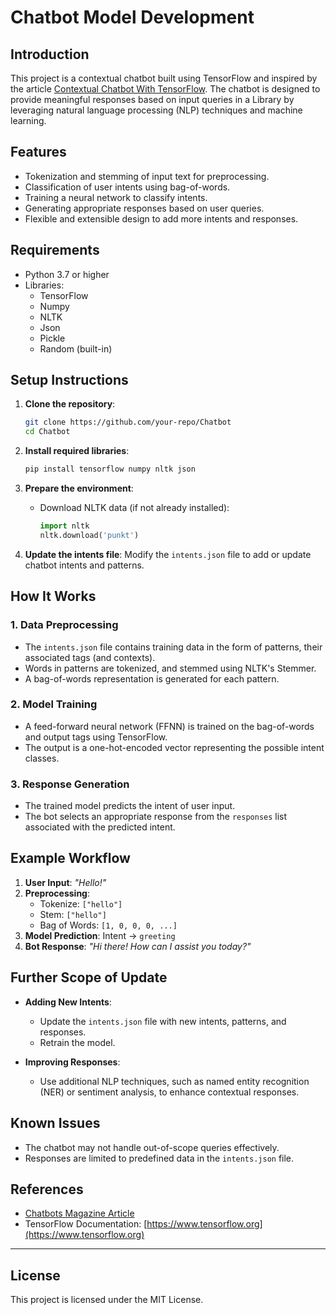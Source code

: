 # Chatbot Model Development

## Introduction
This project is a contextual chatbot built using TensorFlow and inspired by the article [Contextual Chatbot With TensorFlow](https://chatbotsmagazine.com/contextual-chat-bots-with-tensorflow-4391749d0077). The chatbot is designed to provide meaningful responses based on input queries in a Library by leveraging natural language processing (NLP) techniques and machine learning.

## Features
- Tokenization and stemming of input text for preprocessing.
- Classification of user intents using bag-of-words.
- Training a neural network to classify intents.
- Generating appropriate responses based on user queries.
- Flexible and extensible design to add more intents and responses.

## Requirements
- Python 3.7 or higher
- Libraries:
  - TensorFlow
  - Numpy
  - NLTK
  - Json
  - Pickle
  - Random (built-in)


## Setup Instructions
1. **Clone the repository**:
   ```bash
   git clone https://github.com/your-repo/Chatbot
   cd Chatbot
   ```

2. **Install required libraries**:
   ```bash
   pip install tensorflow numpy nltk json
   ```

3. **Prepare the environment**:
   - Download NLTK data (if not already installed):
     ```python
     import nltk
     nltk.download('punkt')
     ```

4. **Update the intents file**:
   Modify the `intents.json` file to add or update chatbot intents and patterns.


## How It Works
### 1. **Data Preprocessing**
   - The `intents.json` file contains training data in the form of patterns, their associated tags (and contexts).
   - Words in patterns are tokenized, and stemmed using NLTK's Stemmer.
   - A bag-of-words representation is generated for each pattern.

### 2. **Model Training**
   - A feed-forward neural network (FFNN) is trained on the bag-of-words and output tags using TensorFlow.
   - The output is a one-hot-encoded vector representing the possible intent classes.

### 3. **Response Generation**
   - The trained model predicts the intent of user input.
   - The bot selects an appropriate response from the `responses` list associated with the predicted intent.

## Example Workflow
1. **User Input**: *"Hello!"*
2. **Preprocessing**:
   - Tokenize: `["hello"]`
   - Stem: `["hello"]`
   - Bag of Words: `[1, 0, 0, 0, ...]`
3. **Model Prediction**: Intent -> `greeting`
4. **Bot Response**: *"Hi there! How can I assist you today?"*

## Further Scope of Update
- **Adding New Intents**:
  - Update the `intents.json` file with new intents, patterns, and responses.
  - Retrain the model.

- **Improving Responses**:
  - Use additional NLP techniques, such as named entity recognition (NER) or sentiment analysis, to enhance contextual responses.


## Known Issues
- The chatbot may not handle out-of-scope queries effectively.
- Responses are limited to predefined data in the `intents.json` file.


## References
- [Chatbots Magazine Article](https://chatbotsmagazine.com/contextual-chat-bots-with-tensorflow-4391749d0077)
- TensorFlow Documentation: [https://www.tensorflow.org](https://www.tensorflow.org)

---

## License
This project is licensed under the MIT License.
